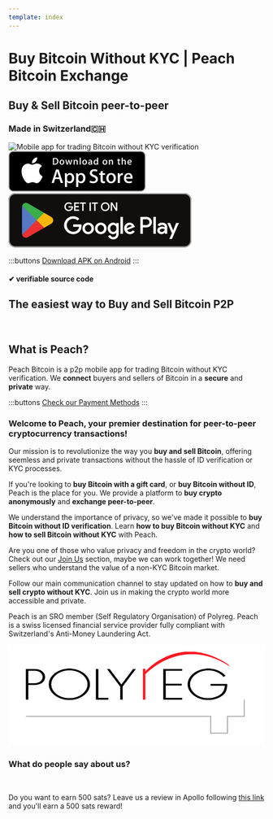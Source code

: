 ```yaml
---
template: index
---
```


<!--[teaser]-->

# Buy Bitcoin Without KYC | Peach Bitcoin Exchange

## Buy & Sell Bitcoin <span>peer-to-peer</span>

### Made in Switzerland🇨🇭

<div class="inner-wrap">

<img src="/img/phones.png" alt="Mobile app for trading Bitcoin without KYC verification" />

<div>
  <div class="md:flex items-end">
    <a href="https://testflight.apple.com/join/wfSPFEWG"><img class="h-180px md:h-90px" src="/img/home/download-on-the-app-store.svg" alt="Donwload Bitcoin app on the App Store without KYC verification"></a>
    <a class="md:ml-4" href="https://play.google.com/store/apps/details?id=com.peachbitcoin.peach.mainnet"><img class="h-180px md:h-90px" src="/img/home/get-it-on-google-play.svg" alt="Get Bitcoin app on Google Play store without ID verificatiot"></a>
  </div>

:::buttons
[Download APK on Android](/apk/)
:::

</div>

</div>

#### ✔ verifiable source code

<!--[top]-->

## The easiest way to Buy and Sell Bitcoin P2P

<br>

## What is Peach?

Peach Bitcoin is a p2p mobile app for trading Bitcoin without KYC verification. We **connect** buyers and sellers of Bitcoin in a **secure** and **private** way.

:::buttons
[Check our Payment Methods](/how-it-works/#available-payment-methods)
:::

### Welcome to **Peach**, your premier destination for **peer-to-peer cryptocurrency transactions**!

Our mission is to revolutionize the way you **buy and sell Bitcoin**, offering seemless and private transactions without the hassle of ID verification or KYC processes.

If you're looking to **buy Bitcoin with a gift card**, or **buy Bitcoin without ID**, Peach is the place for you. We provide a platform to **buy crypto anonymously** and **exchange peer-to-peer**.

We understand the importance of privacy, so we've made it possible to **buy Bitcoin without ID verification**. Learn **how to buy Bitcoin without KYC** and **how to sell Bitcoin without KYC** with Peach.

Are you one of those who value privacy and freedom in the crypto world? Check out our <a href="/join-us/">Join Us</a> section, maybe we can work together! We need sellers who understand the value of a non-KYC Bitcoin market.

Follow our main communication channel to stay updated on how to **buy and sell crypto without KYC**. Join us in making the crypto world more accessible and private.

Peach is an SRO member (Self Regulatory Organisation) of Polyreg. Peach is a swiss licensed financial service provider fully compliant with Switzerland's Anti-Money Laundering Act.

<div class="flex justify-center"><div class="w-1/2">

<img src="/img/home/polyreg.png" alt="Swiss regulated Bitcoin exchange certified by Polyreg" />

</div></div>

### What do people say about us?

<br>
<div id="ap-widget-container" class="ap-widget-container" prod_code="peach" show ="top" bg_color="#FFFFFF" review_bg_color = "#FFFFFF" text_color = "#000000"></div>

Do you want to earn 500 sats? Leave us a review in Apollo following [this link](https://heyapollo.com/invite-review?prod=peach) and you'll earn a 500 sats reward!
